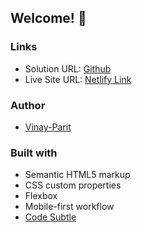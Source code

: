 
## Welcome! 👋

### Links

- Solution URL: [Github](https://github.com/vinay-parit/Street-Style)
- Live Site URL: [Netlify Link](https://street-style-eight.vercel.app/)

### Author

- [Vinay-Parit](https://www.linkedin.com/in/vinay-parit/)


### Built with

- Semantic HTML5 markup
- CSS custom properties
- Flexbox
- Mobile-first workflow
- [Code Subtle](https://www.linkedin.com/company/code-subtle/)

